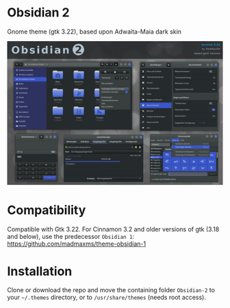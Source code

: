 # Obsidian 2
Gnome theme (gtk 3.22), based upon Adwaita-Maia dark skin

![alt tag](https://github.com/madmaxms/theme-obsidian-2/blob/master/screenshot.jpg)

# Compatibility
Compatible with Gtk 3.22. 
For Cinnamon 3.2 and older versions of gtk (3.18 and below), use the predecessor `Obsidian 1`: 
https://github.com/madmaxms/theme-obsidian-1

# Installation
Clone or download the repo and move the containing folder `Obsidian-2` to your `~/.themes` directory, or to `/usr/share/themes` (needs root access).
